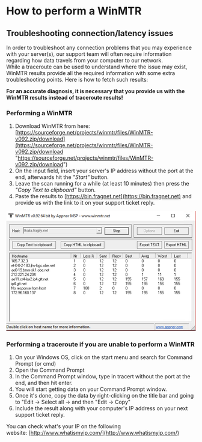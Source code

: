 # How to perform a WinMTR
## Troubleshooting connection/latency issues

In order to troubleshoot any connection problems that you may experience with your server(s), our support team will often require information regarding how data travels from your computer to our network.  
While a traceroute can be used to understand where the issue may exist, WinMTR results provide all the required information with some extra troubleshooting points. Here is how to fetch such results:

  

**For an accurate diagnosis, it is necessary that you provide us with the WinMTR results instead of traceroute results!**

  
### Performing a WinMTR

1.  Download WinMTR from here: [https://sourceforge.net/projects/winmtr/files/WinMTR-v092.zip/download](https://sourceforge.net/projects/winmtr/files/WinMTR-v092.zip/download "https://sourceforge.net/projects/winmtr/files/WinMTR-v092.zip/download")
2.  On the input field, insert your server's IP address without the port at the end, afterwards hit the _"Start"_ button.
3.  Leave the scan running for a while (at least 10 minutes) then press the _"Copy Text to clipboard"_ button.
4.  Paste the results to [https://bin.fragnet.net](https://bin.fragnet.net) and provide us with the link to it on your  support ticket reply.

![WinMTR](images/winmtr.png "WinMTR")

### Performing a traceroute if you are unable to perform a WinMTR

1.  On your Windows OS, click on the start menu and search for Command Prompt (or cmd)
2.  Open the Command Prompt
3.  In the Command Prompt window, type in tracert <YOUR SERVER IP> without the port at the end, and then hit enter.
4.  You will start getting data on your Command Prompt window.
5.  Once it's done, copy the data by right-clicking on the title bar and going to "Edit → Select all → and then "Edit → Copy" 
6.  Include the result along with your computer's IP address on your next support ticket reply.

You can check what's your IP on the following website: [http://www.whatismyip.com/](http://www.whatismyip.com/)